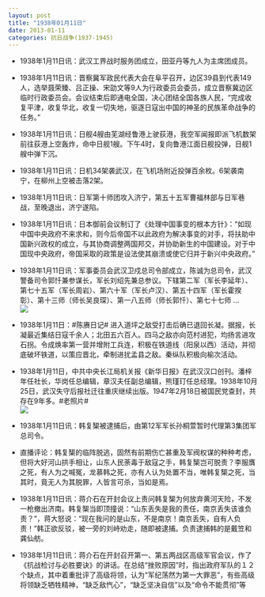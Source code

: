 ```yaml
---
layout: post
title: "1938年01月11日"
date: 2013-01-11
categories: 抗日战争(1937-1945)
---
```


<meta name="referrer" content="no-referrer" />

- 1938年1月11日讯：武汉工界战时服务团成立，田亚丹等九人为主席团成员。 

- 1938年1月11日讯：晋察冀军政民代表大会在阜平召开，边区39县到代表149人，选举聂荣臻、吕正操、宋劭文等9人为行政委员会委员，成立晋察冀边区临时行政委员会。会议结束后即通电全国，决心团结全国各族人民，“完成收复平津，收复华北，收复一切失地，驱逐日寇出中国的神圣的民族革命战争的任务。” 

- 1938年1月11日讯：日舰4艘由芜湖经鲁港上驶荻港，我空军闻报即派飞机数架前往荻港上空轰炸，命中日舰1艘。下午4时，复向鲁港江面日舰投弹，日舰1艘中弹下沉。 

- 1938年1月11日讯：日机34架袭武汉，在飞机场附近投弹百余枚。6架袭南宁，在柳州上空被击落2架。 

- 1938年1月11日讯：日军第十师团攻入济宁，第五十五军曹福林部与日军巷战，至晚退出，济宁遂陷。 

- 1938年1月11日讯：日本御前会议制订了《处理中国事变的根本方针》：“如现中国中央政府不来求和，则今后帝国不以此政府为解决事变的对手，将扶助中国新兴政权的成立，与其协商调整两国邦交，并协助新生的中国建设。对于中国现中央政府，帝国采取的政策是设法使其崩溃或使它归并于新兴中央政府。” 

- 1938年1月11日讯：军事委员会武汉卫戍总司令部成立，陈诚为总司令，武汉警备司令郭忏兼参谋长，军长刘绍先兼总参议。下辖第二军（军长李延年）、第七十五军（军长周岩）、第六十军（军长卢汉）、第五十四军（军长霍揆彰）、第十三师（师长吴良琛）、第一八五师（师长郭忏）、第七十七师 ...  <br/><img src="https://ww2.sinaimg.cn/large/aca367d8jw1e0pikl387qj.jpg" />

- 1938年1月11日：#陈赓日记# 进入道坪之敌受打击后确已退回长凝。据报，长凝最近集结日寇千余人；北田五六百人。四马之敌亦向范村进犯，均扬言进攻石拐。令成焕率第一营并增附工兵连，积极在铁道线（阳泉以西）活动，并彻底破坏铁道，以策应晋北，牵制进扰孟县之敌。秦纵队积极向榆次活动。 

- 1938年1月11日，中共中央长江局机关报《新华日报》在武汉汉口创刊。潘梓年任社长，华岗任总编辑，章汉夫任副总编辑，熊瑾玎任总经理。1938年10月25日，武汉失守后报社迁往重庆继续出版。1947年2月18日被国民党查封，共存在9年多。#老照片# <br/><img src="https://ww4.sinaimg.cn/large/aca367d8jw1e0pfhxo0fhj.jpg" />

- 1938年1月11日讯：韩复榘被逮捕后，由第12军军长孙桐萱暂时代理第3集团军总司令。 

- 直播评论：韩复榘的临阵脱逃，固然有前期伤亡甚重及军阀权谋的种种考虑，但将大好河山拱手相让，山东人民荼毒于敌寇之手，韩复榘岂可脱责？李服膺之死，有人为之喊冤，龙慕韩之死，亦有人认为处置不当，唯韩复榘之死，当其时，竟无人为其脱罪，人皆言可杀，当如是焉。 

- 1938年1月11日讯：蒋介石在开封会议上责问韩复榘为何放弃黄河天险，不发一枪撤出济南。韩复榘当即顶撞说：“山东丢失是我的责任，南京丢失该谁负责？”，蒋大怒说：“现在我问的是山东，不是南京！南京丢失，自有人负责！”韩正欲反驳，被一旁的刘峙劝走，随即被逮捕。负责逮捕韩的是戴笠和龚仙舫。 

- 1938年1月11日讯：蒋介石在开封召开第一、第五两战区高级军官会议，作了《抗战检讨与必胜要诀》的讲话。在总结“挫败原因”时，指出政府军队的１２个缺点，其中着重批评了高级将领，认为“军纪荡然为第一大罪恶”，有些高级将领缺乏牺牲精神，“缺乏敌忾心”，“缺乏坚决自信”以及“命令不能贯彻”等 

